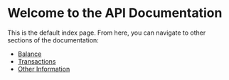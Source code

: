 # Welcome to the API Documentation

This is the default index page. From here, you can navigate to other sections of the documentation:

- [Balance](balance.html)
- [Transactions](transactions.html)
- [Other Information](other-page.html)
